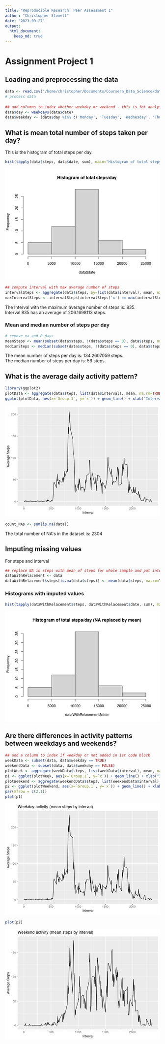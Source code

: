 ```yaml
---
title: "Reproducible Research: Peer Assessment 1"
author: "Christopher Stonell"
date: "2023-09-27"
output: 
  html_document:
    keep_md: true
---
```





# Assignment Project 1  
## Loading and preprocessing the data


```r
data <- read.csv("/home/christopher/Documents/Coursera_Data_Science/datasciencecoursera/reproducible-research/RepData_PeerAssessment1/activity.csv", colClasses=c("numeric", "Date", "numeric"))
# process data

## add columns to index whether weekday or weekend - this is fot analyses at end project.
data$day <- weekdays(data$date)
data$weekday <- (data$day %in% c('Monday', 'Tuesday', 'Wednesday', 'Thursday', 'Friday'))
```

## What is mean total number of steps taken per day?
This is the histogram of total steps per day.  


```r
hist(tapply(data$steps, data$date, sum), main="Histogram of total steps/day", xlab = deparse1(substitute(data$date)))
```

![](PA1_template_files/figure-html/histogram-1.png)<!-- -->


```r
## compute interval with max average number of steps
intervalSteps <- aggregate(data$steps, by=list(data$interval), mean, na.rm=TRUE)
maxIntervalSteps <- intervalSteps[intervalSteps['x'] == max(intervalSteps['x']),]
```
The Interval with the maximum average number of steps is: 835.  
Interval 835 has an average of 206.1698113 steps.

### Mean and median number of steps per day


```r
# remove na and 0 days
meanSteps <- mean(subset(data$steps, !(data$steps == 0), data$steps, na.rm = TRUE))
medianSteps <- median(subset(data$steps, !(data$steps == 0), data$steps, na.rm = TRUE))
```

The mean number of steps per day is: 134.2607059 steps.  
The median number of steps per day is: 56 steps.  

## What is the average daily activity pattern?


```r
library(ggplot2)
plotData <- aggregate(data$steps, list(data$interval), mean, na.rm=TRUE)
ggplot(plotData, aes(x=`Group.1`, y=`x`)) + geom_line() + xlab("Interval") + ylab("Average Steps")
```

![](PA1_template_files/figure-html/daily-acticity-time-series-plot-1.png)<!-- -->


```r
count_NAs <- sum(is.na(data))
```

The total number of NA's in the dataset is: 2304  

## Imputing missing values

For steps and interval

```r
## replace NA in steps with mean of steps for whole sample and put into new dataset
dataWithRelacement <- data
dataWithRelacement$steps[is.na(data$steps)] <- mean(data$steps, na.rm=TRUE)
```

### Histograms with imputed values


```r
hist(tapply(dataWithRelacement$steps, dataWithRelacement$date, sum), main="Histogram of total steps/day (NA replaced by mean)", xlab = deparse1(substitute(dataWithRelacement$date)))
```

![](PA1_template_files/figure-html/more_histograms-1.png)<!-- -->

## Are there differences in activity patterns between weekdays and weekends?


```r
## add a column to index if weekday or not added in 1st code block
weekData <- subset(data, data$weekday == TRUE)
weekendData <- subset(data, data$weekday == FALSE)
plotWeek <- aggregate(weekData$steps, list(weekData$interval), mean, na.rm=TRUE)
p1 <- ggplot(plotWeek, aes(x=`Group.1`, y=`x`)) + geom_line() + xlab("Interval") + ylab("Average Steps") + ggtitle("Weekday activity (mean steps by interval)") + xlim(0, max(data$interval))
plotWeekend <- aggregate(weekendData$steps, list(weekendData$interval), mean, na.rm=TRUE)
p2 <- ggplot(plotWeekend, aes(x=`Group.1`, y=`x`)) + geom_line() + xlab("Interval") + ylab("Average Steps") + ggtitle("Weekend activity (mean steps by interval)") + xlim(0, max(data$interval))
par(mfrow = c(2,1))
plot(p1)
```

![](PA1_template_files/figure-html/weekday_differences-1.png)<!-- -->

```r
plot(p2)
```

![](PA1_template_files/figure-html/weekday_differences-2.png)<!-- -->


